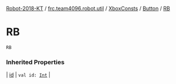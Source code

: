 [Robot-2018-KT](../../../index.md) / [frc.team4096.robot.util](../../index.md) / [XboxConsts](../index.md) / [Button](index.md) / [RB](./-r-b.md)

# RB

`RB`

### Inherited Properties

| [id](id.md) | `val id: `[`Int`](https://kotlinlang.org/api/latest/jvm/stdlib/kotlin/-int/index.html) |

